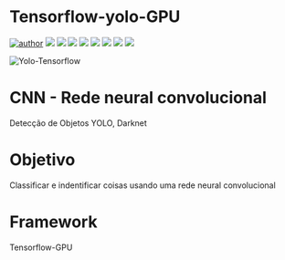 # Tensorflow-yolo-GPU

[![author](https://img.shields.io/badge/author-RafaelGallo-red.svg)](https://github.com/RafaelGallo?tab=repositories) [![](https://img.shields.io/badge/python-3.7+-blue.svg)](https://www.python.org/downloads/release/python-374/) 
[![](https://img.shields.io/badge/Opencv-blue.svg)](https://docs.opencv.org/master/index.html) [![](https://img.shields.io/badge/Tensorflow-GPU-orange.svg)](https://www.tensorflow.org/install/gpu?hl=pt-br) [![](https://img.shields.io/badge/Matplotlib-orange.svg)](https://matplotlib.org/) 
[![](https://img.shields.io/badge/CUDA-green.svg)](https://developer.nvidia.com/cuda-zone) [![](https://img.shields.io/badge/NVIDIA-green.svg)](https://www.nvidia.com/pt-br/)
[![](https://img.shields.io/badge/Yolo-purple.svg)](https://pjreddie.com/darknet/yolo/) [![](https://img.shields.io/badge/Darknet-black.svg)](https://github.com/pjreddie/darknet)


![Yolo-Tensorflow](https://github.com/RafaelGallo/Tensorflow-yolo-GPU/blob/main/Capturar2.PNG)

# CNN - Rede neural convolucional 
Detecção de Objetos YOLO, Darknet 

# Objetivo
Classificar e indentificar coisas usando uma rede neural convolucional 

# Framework
Tensorflow-GPU
